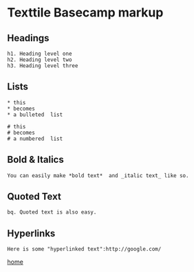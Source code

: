 # Texttile Basecamp markup

## Headings

```
h1. Heading level one
h2. Heading level two
h3. Heading level three
```

## Lists
 
``` 
* this 
* becomes
* a bulleted  list
```
```
# this
# becomes 
# a numbered  list
```

## Bold & Italics
`You can easily make *bold text*  and _italic text_ like so.`
 
## Quoted Text
`bq. Quoted text is also easy.`

## Hyperlinks
`Here is some "hyperlinked text":http://google.com/`

[home](/jason-notes)<br>
